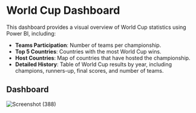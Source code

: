 # World Cup Dashboard
This dashboard provides a visual overview of World Cup statistics using Power BI, including:

- **Teams Participation**: Number of teams per championship.
- **Top 5 Countries**: Countries with the most World Cup wins.
- **Host Countries**: Map of countries that have hosted the championship.
- **Detailed History**: Table of World Cup results by year, including champions, runners-up, final scores, and number of teams.
## Dashboard
![Screenshot (388)](https://github.com/user-attachments/assets/f018ff5b-eabb-4578-bca8-d51cee1f637e)

  

